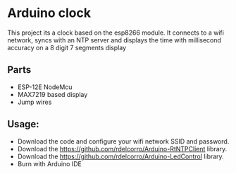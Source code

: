 # Arduino clock   

This project its a clock based on the esp8266 module. It connects to a wifi network, 
syncs with an NTP server and displays the time with millisecond accuracy on a 8 digit 7 segments display

## Parts

- ESP-12E NodeMcu
- MAX7219 based display
- Jump wires

## Usage:

- Download the code and configure your wifi network SSID and password.
- Download the https://github.com/rdelcorro/Arduino-RtNTPClient library.
- Download the https://github.com/rdelcorro/Arduino-LedControl library.
- Burn with Arduino IDE
